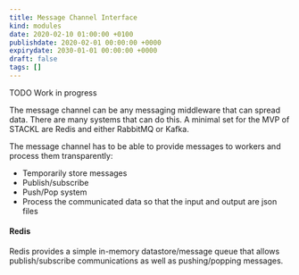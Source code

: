 ```yaml
---
title: Message Channel Interface
kind: modules
date: 2020-02-10 01:00:00 +0100
publishdate: 2020-02-01 00:00:00 +0000
expirydate: 2030-01-01 00:00:00 +0000
draft: false
tags: []
---
```


TODO Work in progress

The message channel can be any messaging middleware that can spread data.
There are many systems that can do this.
A minimal set for the MVP of STACKL are Redis and either RabbitMQ or Kafka.

The message channel has to be able to provide messages to workers and process them transparently:

* Temporarily store messages
* Publish/subscribe
* Push/Pop system
* Process the communicated data so that the input and output are json files

#### Redis

Redis provides a simple in-memory datastore/message queue that allows publish/subscribe communications as well as pushing/popping messages.
